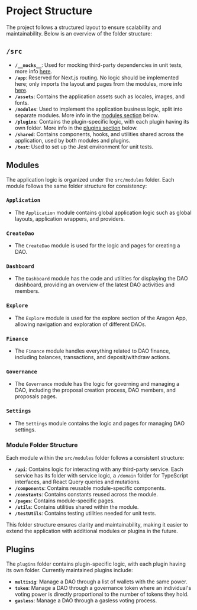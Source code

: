 # Project Structure

The project follows a structured layout to ensure scalability and maintainability. Below is an overview of the folder
structure:

## `/src`

-   **`/__mocks__`**: Used for mocking third-party dependencies in unit tests, more info
    [here](https://jestjs.io/docs/manual-mocks#mocking-user-modules).
-   **`/app`**: Reserved for Next.js routing. No logic should be implemented here; only imports the layout and pages
    from the modules, more info [here](https://nextjs.org/docs/app/building-your-application/routing).
-   **`/assets`**: Contains the application assets such as locales, images, and fonts.
-   **`/modules`**: Used to implement the application business logic, split into separate modules. More info in the
    [modules section](#modules) below.
-   **`/plugins`**: Contains the plugin-specific logic, with each plugin having its own folder. More info in the
    [plugins section](#plugins) below.
-   **`/shared`**: Contains components, hooks, and utilities shared across the application, used by both modules and
    plugins.
-   **`/test`**: Used to set up the Jest environment for unit tests.

## Modules

The application logic is organized under the `src/modules` folder. Each module follows the same folder structure for
consistency:

### `Application`

-   The `Application` module contains global application logic such as global layouts, application wrappers, and
    providers.

### `CreateDao`

-   The `CreateDao` module is used for the logic and pages for creating a DAO.

### `Dashboard`

-   The `Dashboard` module has the code and utilities for displaying the DAO dashboard, providing an overview of the
    latest DAO activities and members.

### `Explore`

-   The `Explore` module is used for the explore section of the Aragon App, allowing navigation and exploration of
    different DAOs.

### `Finance`

-   The `Finance` module handles everything related to DAO finance, including balances, transactions, and
    deposit/withdraw actions.

### `Governance`

-   The `Governance` module has the logic for governing and managing a DAO, including the proposal creation process, DAO
    members, and proposals pages.

### `Settings`

-   The `Settings` module contains the logic and pages for managing DAO settings.

### Module Folder Structure

Each module within the `src/modules` folder follows a consistent structure:

-   **`/api`**: Contains logic for interacting with any third-party service. Each service has its folder with service
    logic, a `/domain` folder for TypeScript interfaces, and React Query queries and mutations.
-   **`/components`**: Contains reusable module-specific components.
-   **`/constants`**: Contains constants reused across the module.
-   **`/pages`**: Contains module-specific pages.
-   **`/utils`**: Contains utilities shared within the module.
-   **`/testUtils`**: Contains testing utilities needed for unit tests.

This folder structure ensures clarity and maintainability, making it easier to extend the application with additional
modules or plugins in the future.

## Plugins

The `plugins` folder contains plugin-specific logic, with each plugin having its own folder. Currently maintained
plugins include:

-   **`multisig`**: Manage a DAO through a list of wallets with the same power.
-   **`token`**: Manage a DAO through a governance token where an individual's voting power is directly proportional to
    the number of tokens they hold.
-   **`gasless`**: Manage a DAO through a gasless voting process.
